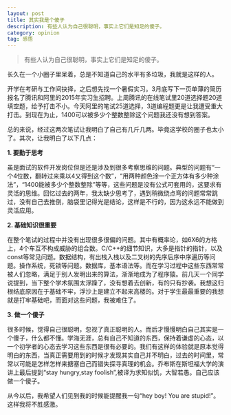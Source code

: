 ```yaml
---
layout: post
title: 其实我是个傻子
description: 有些人认为自己很聪明，事实上它们是知足的傻子。
category: opinion
tag: 感悟
---
```


> 有些人认为自己很聪明，事实上它们是知足的傻子。

长久在一个小圈子里呆着，总是不知道自己的水平有多垃圾，我就是这样的人。

开学在考研与工作间抉择，之后想先找一个暑假实习。3月底写下一页单薄的简历报名了腾讯和阿里的2015年实习生招聘。上周腾讯的在线笔试里20道选择题20道填空题，给予打击不小。今天阿里的笔试25道选择，3道编程题更是让我遭受重大打击。到现在为止，1400可以被多少个整数整除这个问题我还没有想到答案。

总的来说，经过这两次笔试让我明白了自己有几斤几两。毕竟这学校的圈子也太小了。其次，让我明白了以下几点：

**1. 要勤于思考**

虽是面试的软件开发岗位但是还是涉及到很多考察思维的问题。典型的问题有“一个4位数，翻转过来乘以4又得到这个数”，“用两种颜色涂一个正方体有多少种涂法”，“1400能被多少个整数整除”等等，这些问题是没有公式可套用的，这要求有灵活的思维。回忆过去的两年，我太缺少思考了，遇到稍微绕点弯的问题常常跳过，没有自己去推倒，脑袋里记得光是结论，这样是不行的，因为这永远不能做到灵活应用。

**2. 基础知识很重要**

在整个笔试的过程中并没有出现很多很偏的问题。其中有概率论，如6X6的方格上，4个车互不构成威胁的组合数。C/C++的细节知识，大多是指针的指针，以及const等常见问题。数据结构，有出栈入栈以及二叉树的先序后序中序遍历等问题。操作系统，死锁等问题。数据库，基本语法等。而在学习过程中这些东西常常被人们忽略，满足于别人发明出来的算法，渐渐地成为了程序猿。前几天一个同学说提到，当下整个学术氛围太浮躁了，没有想着去创新，有的只有抄袭。我想这归根结底原因在于基础不牢，浮沙上是建立不起来高楼的。对于学生最最重要的我想就是打牢基础吧，而面对这些问题，我被难住了。

**3. 做一个傻子**

很多时候，觉得自己很聪明，忽视了真正聪明的人。而后才慢慢明白自己其实是一个傻子，什么都不懂。学海无涯，总有自己不知道的东西，保持着谦虚的心态，以一个初学者的心态去学习这些东西是很有必要的。我们有这样的体验就是原本觉得明白的东西，当真正需要用到的时候才发现其实自己并不明白，过去的时间里，常常以可能是怎样怎样来搪塞自己而错失探寻真理的机会。乔布斯在斯坦福大学的演讲上最后提到“stay hungry,stay foolish”,被译为求知似饥，大智若愚。自己应该做一个傻子。

从今以后，我希望人们见到我的时候能提醒我一句“hey boy! You are stupid!”。这样我将不胜感激。